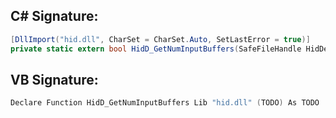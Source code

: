 
## C# Signature:
```cs
[DllImport("hid.dll", CharSet = CharSet.Auto, SetLastError = true)]
private static extern bool HidD_GetNumInputBuffers(SafeFileHandle HidDeviceObject, ref uint NumberBuffers);
```

## VB Signature:
```cs
Declare Function HidD_GetNumInputBuffers Lib "hid.dll" (TODO) As TODO
```
